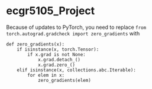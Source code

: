 # ecgr5105_Project

Because of updates to PyTorch, you need to replace `from torch.autograd.gradcheck import zero_gradients` with 

```
def zero_gradients(x):
    if isinstance(x, torch.Tensor):
        if x.grad is not None:
            x.grad.detach_()
            x.grad.zero_()
    elif isinstance(x, collections.abc.Iterable):
        for elem in x:
            zero_gradients(elem)
```